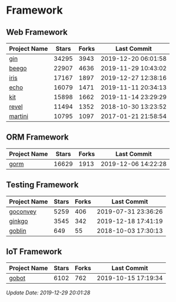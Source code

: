 # Framework

## Web Framework

| Project Name | Stars | Forks | Last Commit |
| ------------ | ----- | ----- | ----------- |
| [gin](https://github.com/gin-gonic/gin) | 34295 | 3943 | 2019-12-20 06:01:58 |
| [beego](https://github.com/astaxie/beego) | 22907 | 4636 | 2019-11-29 10:43:02 |
| [iris](https://github.com/kataras/iris) | 17167 | 1897 | 2019-12-27 12:38:16 |
| [echo](https://github.com/labstack/echo) | 16079 | 1471 | 2019-11-11 20:34:13 |
| [kit](https://github.com/go-kit/kit) | 15898 | 1662 | 2019-11-14 23:29:29 |
| [revel](https://github.com/revel/revel) | 11494 | 1352 | 2018-10-30 13:23:52 |
| [martini](https://github.com/go-martini/martini) | 10795 | 1097 | 2017-01-21 21:58:54 |

## ORM Framework

| Project Name | Stars | Forks | Last Commit |
| ------------ | ----- | ----- | ----------- |
| [gorm](https://github.com/jinzhu/gorm) | 16629 | 1913 | 2019-12-06 14:22:28 |

## Testing Framework

| Project Name | Stars | Forks | Last Commit |
| ------------ | ----- | ----- | ----------- |
| [goconvey](https://github.com/smartystreets/goconvey) | 5259 | 406 | 2019-07-31 23:36:26 |
| [ginkgo](https://github.com/onsi/ginkgo) | 3545 | 342 | 2019-12-18 17:41:19 |
| [goblin](https://github.com/franela/goblin) | 649 | 55 | 2018-10-03 17:30:13 |

## IoT Framework

| Project Name | Stars | Forks | Last Commit |
| ------------ | ----- | ----- | ----------- |
| [gobot](https://github.com/hybridgroup/gobot) | 6102 | 762 | 2019-10-15 17:19:34 |

*Update Date: 2019-12-29 20:01:28*